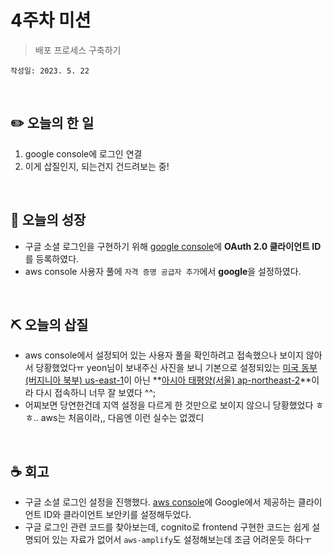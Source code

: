 # 4주차 미션
> 배포 프로세스 구축하기

`작성일: 2023. 5. 22`

<br>

## **✏️ 오늘의 한 일**

1. google console에 로그인 연결
2. 이게 삽질인지, 되는건지 건드려보는 중!

<br>

## **🌈 오늘의 성장**

- 구글 소셜 로그인을 구현하기 위해 [google console](https://console.cloud.google.com/)에 **OAuth 2.0 클라이언트 ID**를 등록하였다.
- aws console 사용자 풀에 `자격 증명 공급자 추가`에서 **google**을 설정하였다.

<br>

## **⛏ 오늘의 삽질**

- aws console에서 설정되어 있는 사용자 풀을 확인하려고 접속했으나 보이지 않아서 당황했었다ㅠ yeon님이 보내주신 사진을 보니 기본으로 설정되있는 [미국 동부(버지니아 북부)
us-east-1](https://us-east-1.console.aws.amazon.com/)이 아닌 **[아시아 태평양(서울)
ap-northeast-2](https://ap-northeast-2.console.aws.amazon.com/)**이라 다시 접속하니 너무 잘 보였다 ^^;
- 어찌보면 당연한건데 지역 설정을 다르게 한 것만으로 보이지 않으니 당황했었다 ㅎㅎ.. aws는 처음이라,, 다음엔 이런 실수는 없겠디

<br>

## **☕️ 회고**

- 구글 소셜 로그인 설정을 진행했다. [aws console](https://ap-northeast-2.console.aws.amazon.com/)에 Google에서 제공하는 클라이언트 ID와 클라이언트 보안키를 설정해두었다.
- 구글 로그인 관련 코드를 찾아보는데, cognito로 frontend 구현한 코드는 쉽게 설명되어 있는 자료가 없어서 `aws-amplify`도 설정해보는데 조금 어려운듯 하다ㅜ